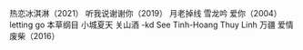 热恋冰淇淋（2021）
听我说谢谢你（2019）
月老掉线
雪龙吟
爱你（2004）
letting go
本草纲目
小城夏天
关山酒
-kd
See Tinh-Hoang Thuy Linh
万疆
爱情废柴（2016）
